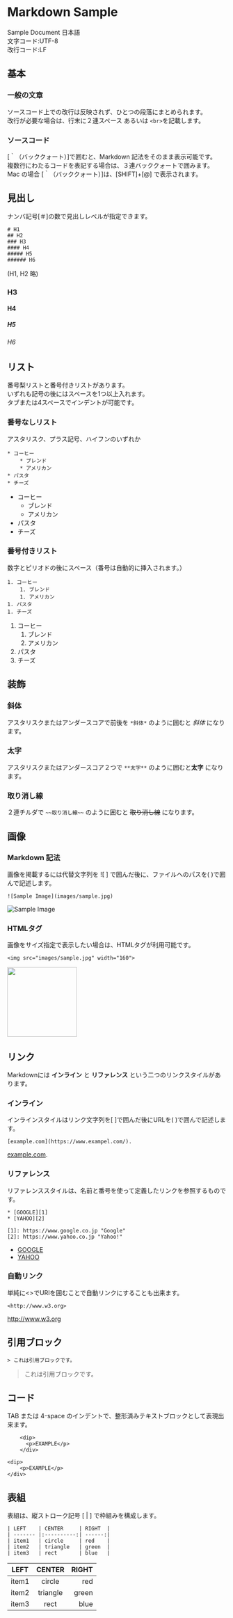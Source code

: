 # Markdown Sample
Sample Document 日本語  
文字コード:UTF-8  
改行コード:LF  


## 基本
### 一般の文章
ソースコード上での改行は反映されず、ひとつの段落にまとめられます。  
改行が必要な場合は、行末に２連スペース あるいは `<br>`を記載します。

### ソースコード
[｀（バッククォート）]で囲むと、Markdown 記法をそのまま表示可能です。  
複数行にわたるコードを表記する場合は、３連バッククォートで囲みます。    
Mac の場合 [｀（バッククォート）]は、[SHIFT]+[@] で表示されます。


## 見出し
ナンバ記号[＃]の数で見出しレベルが指定できます。

```
# H1
## H2
### H3
#### H4
##### H5
###### H6
```
(H1, H2 略)
### H3
#### H4
##### H5
###### H6


## リスト
番号梨リストと番号付きリストがあります。  
いずれも記号の後にはスペースを1つ以上入れます。  
タブまたは4スペースでインデントが可能です。  

### 番号なしリスト
アスタリスク、プラス記号、ハイフンのいずれか

```
* コーヒー
    * ブレンド
    * アメリカン
* パスタ
* チーズ
```

* コーヒー
    * ブレンド
    * アメリカン
* パスタ
* チーズ

### 番号付きリスト
数字とピリオドの後にスペース（番号は自動的に挿入されます。）

```
1. コーヒー
    1. ブレンド
    1. アメリカン
1. パスタ
1. チーズ
```

1. コーヒー
    1. ブレンド
    1. アメリカン
1. パスタ
1. チーズ


## 装飾

### 斜体
アスタリスクまたはアンダースコアで前後を `*斜体*` のように囲むと *斜体* になります。

### 太字
アスタリスクまたはアンダースコア２つで `**太字**` のように囲むと**太字** になります。

### 取り消し線
２連チルダで `~~取り消し線~~` のように囲むと ~~取り消し線~~ になります。


## 画像

### Markdown 記法
画像を掲載するには代替文字列を ![ ] で囲んだ後に、ファイルへのパスを( )で囲んで記述します。

```
![Sample Image](images/sample.jpg)
```

![Sample Image](images/sample.jpg)


### HTMLタグ
画像をサイズ指定で表示したい場合は、HTMLタグが利用可能です。

```
<img src="images/sample.jpg" width="160">
```

<img src="images/sample.jpg" width="160">  


## リンク

Markdownには **インライン** と **リファレンス**  という二つのリンクスタイルがあります。

### インライン
インラインスタイルはリンク文字列を[ ]で囲んだ後にURLを( )で囲んで記述します。  

```
[example.com](https://www.exampel.com/).
```

[example.com](https://www.exampel.com/).


### リファレンス
リファレンススタイルは、名前と番号を使って定義したリンクを参照するものです。

```
* [GOOGLE][1]
* [YAHOO][2]

[1]: https://www.google.co.jp "Google"
[2]: https://www.yahoo.co.jp "Yahoo!"
```

* [GOOGLE][1]
* [YAHOO][2]

[1]: https://www.google.co.jp "Google"
[2]: https://www.yahoo.co.jp "Yahoo!"


### 自動リンク

単純に&lt;&gt;でURIを囲むことで自動リンクにすることも出来ます。

```
<http://www.w3.org>
```

<http://www.w3.org>


## 引用ブロック

```
> これは引用ブロックです。
```
> これは引用ブロックです。


## コード
TAB または 4-space のインデントで、整形済みテキストブロックとして表現出来ます。

```
    <dip>
      <p>EXAMPLE</p>
    </div>
```

    <dip>
        <p>EXAMPLE</p>
    </div>


## 表組
表組は、縦ストローク記号 [ | ] で枠組みを構成します。

```
| LEFT    | CENTER     | RIGHT  |
| ------- |:----------:| ------:|
| item1   | circle     | red    |
| item2   | triangle   | green  |
| item3   | rect       | blue   |
```

| LEFT    | CENTER     | RIGHT  |
| ------- |:----------:| ------:|
| item1   | circle     | red    |
| item2   | triangle   | green  |
| item3   | rect       | blue   |
